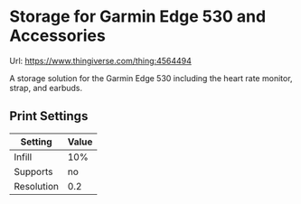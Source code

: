 Storage for Garmin Edge 530 and Accessories
===

Url: https://www.thingiverse.com/thing:4564494

A storage solution for the Garmin Edge 530 including the heart rate monitor, strap, and earbuds.

Print Settings
--------------

| Setting | Value |
| --- | --- |
| Infill | 10% |
| Supports | no |
| Resolution | 0.2 |
